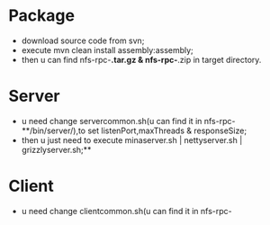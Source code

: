 # Package #

  * download source code from svn;
  * execute mvn clean install assembly:assembly;
  * then u can find nfs-rpc-**.tar.gz & nfs-rpc-**.zip in target directory.

# Server #

  * u need change servercommon.sh(u can find it in nfs-rpc-**/bin/server/),to set listenPort,maxThreads & responseSize;
  * then u just need to execute minaserver.sh | nettyserver.sh | grizzlyserver.sh;**

# Client #

  * u need change clientcommon.sh(u can find it in nfs-rpc-